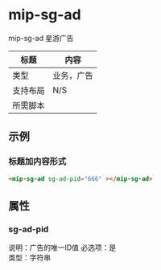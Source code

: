 # mip-sg-ad

mip-sg-ad 星游广告

标题|内容
----|----
类型|业务，广告
支持布局|N/S
所需脚本|

## 示例

### 标题加内容形式

```html
<mip-sg-ad sg-ad-pid="666" ></mip-sg-ad>
```


## 属性

### sg-ad-pid

说明：广告的唯一ID值
必选项：是  
类型：字符串